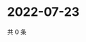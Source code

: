 # 2022-07-23

共 0 条

<!-- BEGIN WEIBO -->
<!-- 最后更新时间 Sat Jul 23 2022 02:21:45 GMT+0800 (China Standard Time) -->

<!-- END WEIBO -->
